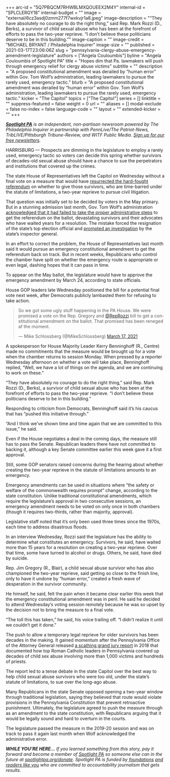 +++
arc-id = "5Q7PBQCM7RHWBLMXQOUEEX2M4Y"
internal-id = "SPLCLERGY18"
internal-budget = ""
image = "external/6cz3asdj0zmm277f7wxkvjr1a8.jpeg"
image-description = "“They have absolutely no courage to do the right thing,” said Rep. Mark Rozzi (D., Berks), a survivor of child sexual abuse who has been at the forefront of efforts to pass the two-year reprieve. “I don’t believe these politicians deserve to be in this building.”"
image-caption = ""
image-credit = "MICHAEL BRYANT / Philadelphia Inquirer"
image-size = ""
published = 2021-03-17T23:06:06Z
slug = "pennsylvania-clergy-abuse-emergency-amendment-legislature"
authors = ["Angela Couloumbis"]
byline = "Angela Couloumbis of Spotlight PA"
title = "Hopes dim that Pa. lawmakers will push through emergency relief for clergy abuse victims"
subtitle = ""
description = "A proposed constitutional amendment was derailed by “human error” within Gov. Tom Wolf’s administration, leading lawmakers to pursue the rarely used, emergency tactic."
blurb = "A proposed constitutional amendment was derailed by “human error” within Gov. Tom Wolf’s administration, leading lawmakers to pursue the rarely used, emergency tactic."
kicker = "The Capitol"
topics = ["The Capitol"]
series = []
linktitle = ""
suppress-featured = false
weight = 0
url = ""
aliases = []
modal-exclude = false
no-index = false
language-code = ""
layout = ""
extended-kicker = ""
+++

<a href="https://www.spotlightpa.org/"><i><b>Spotlight PA</b></i></a><i> is an independent, non-partisan newsroom powered by The Philadelphia Inquirer in partnership with PennLive/The Patriot-News, TribLIVE/Pittsburgh Tribune-Review, and WITF Public Media. </i><a href="https://www.spotlightpa.org/newsletters"><i>Sign up for our free newsletters</i></a><i>.</i>

HARRISBURG — Prospects are dimming in the legislature to employ a rarely used, emergency tactic so voters can decide this spring whether survivors of decades-old sexual abuse should have a chance to sue the perpetrators and institutions that covered up the crimes.

The state House of Representatives left the Capitol on Wednesday without a final vote on a measure that would have <a href="https://www.spotlightpa.org/news/2021/02/pennsylvania-clergy-abuse-victims-emergency-constitutional-amendment/" target=_blank>resurrected the hard-fought referendum</a> on whether to give those survivors, who are time-barred under the statute of limitations, a two-year reprieve to pursue civil litigation.

That question was initially set to be decided by voters in the May primary. But in a stunning admission last month, Gov. Tom Wolf’s administration <a href="https://www.spotlightpa.org/news/2021/02/kathy-boockvar-resigns-pennsylvania-election-official-constitutional-amendment/" target=_blank>acknowledged that it had failed to take the proper administrative steps</a> to get the referendum on the ballot, devastating survivors and their advocates who have waited years for a resolution. The mistake forced the resignation of the state’s top election official and <a href="https://www.spotlightpa.org/news/2021/02/pennsylvania-clergy-abuse-survivors-constitutional-amendment-wolf-administration/" target=_blank>prompted an investigation</a> by the state’s inspector general.

<script src="https://www.spotlightpa.org/embed.js" async></script><div data-spl-embed-version="1" data-spl-src="https://www.spotlightpa.org/embeds/newsletter/"></div>

In an effort to correct the problem, the House of Representatives last month said it would pursue an emergency constitutional amendment to get the referendum back on track. But in recent weeks, Republicans who control the chamber have split on whether the emergency route is appropriate or even legal, dashing hopes that it can pass in time.

To appear on the May ballot, the legislature would have to approve the emergency amendment by March 24, according to state officials.

House GOP leaders late Wednesday positioned the bill for a potential final vote next week, after Democrats publicly lambasted them for refusing to take action.

<blockquote class="twitter-tweet"><p lang="en" dir="ltr">So we got some ugly stuff happening in the PA House. We were promised a vote on the Rep. Gregory and <a href="https://twitter.com/RepRozzi?ref_src=twsrc%5Etfw">@RepRozzi</a> bill to get a constitutional amendment on the ballot. That promised has been reneged af the moment.</p>&mdash; Mike Schlossberg (@MikeSchlossberg) <a href="https://twitter.com/MikeSchlossberg/status/1372268488329465857?ref_src=twsrc%5Etfw">March 17, 2021</a></blockquote>
<script async src="https://platform.twitter.com/widgets.js" charset="utf-8"></script>


A spokesperson for House Majority Leader Kerry Benninghoff (R., Centre) made no commitments that the measure would be brought up for a vote when the chamber returns to session Monday. When pressed by a reporter Wednesday afternoon on whether a vote will take place, Benninghoff replied, “Well, we have a lot of things on the agenda, and we are continuing to work on these.”

“They have absolutely no courage to do the right thing,” said Rep. Mark Rozzi (D., Berks), a survivor of child sexual abuse who has been at the forefront of efforts to pass the two-year reprieve. “I don’t believe these politicians deserve to be in this building.”

Responding to criticism from Democrats, Benninghoff said it’s his caucus that has ”pushed this initiative through.”

“And I think we’ve shown time and time again that we are committed to this issue,” he said.

Even if the House negotiates a deal in the coming days, the measure still has to pass the Senate. Republican leaders there have not committed to backing it, although a key Senate committee earlier this week gave it a first approval.

Still, some GOP senators raised concerns during the hearing about whether creating the two-year reprieve in the statute of limitations amounts to an emergency.

Emergency amendments can be used in situations where “the safety or welfare of the commonwealth requires prompt” change, according to the state constitution. Unlike traditional constitutional amendments, which require the legislature’s approval in two consecutive sessions, an emergency amendment needs to be voted on only once in both chambers (though it requires two-thirds, rather than majority, approval).

Legislative staff noted that it’s only been used three times since the 1970s, each time to address disastrous floods.

In an interview Wednesday, Rozzi said the legislature has the ability to determine what constitutes an emergency. Survivors, he said, have waited more than 15 years for a resolution on creating a two-year reprieve. Over that time, some have turned to alcohol or drugs. Others, he said, have died by suicide.

Rep. Jim Gregory (R., Blair), a child sexual abuse survivor who has also championed the two-year reprieve, said getting so close to the finish line, only to have it undone by “human error,” created a fresh wave of desperation in the survivor community.

He himself, he said, felt the pain when it became clear earlier this week that the emergency constitutional amendment was in peril. He said he decided to attend Wednesday’s voting session remotely because he was so upset by the decision not to bring the measure to a final vote.

“The toll this has taken,” he said, his voice trailing off. “I didn’t realize it until we couldn’t get it done.”

<script src="https://www.spotlightpa.org/embed.js" async></script><div data-spl-embed-version="1" data-spl-src="https://www.spotlightpa.org/embeds/donate/?teaser_text=If%20you%20learned%20something%20from%20this%20report%2C%20pay%20it%20forward%20and%20become%20a%20member%20of%20Spotlight%20PA%20so%20someone%20else%20can%20in%20the%20future.&cta_text=CLICK%20TO%20CONTRIBUTE&eyebrow_text=WHILE%20YOU'RE%20HERE..."></div>

The push to allow a temporary legal reprieve for older survivors has been decades in the making. It gained momentum after the Pennsylvania Office of the Attorney General released <a href="https://www.inquirer.com/philly/news/catholic-church-sex-abuse-clergy-pennsylvania-grand-jury-report-released-names-20180814.html">a scathing grand jury report</a> in 2018 that documented how top Roman Catholic leaders in Pennsylvania covered up decades of child sex abuse involving more than 1,000 victims and hundreds of priests.

The report led to a tense debate in the state Capitol over the best way to help child sexual abuse survivors who were too old, under the state’s statute of limitations, to sue over the long-ago abuse.

Many Republicans in the state Senate opposed opening a two-year window through traditional legislation, saying they believed that route would violate provisions in the Pennsylvania Constitution that prevent retroactive punishment. Ultimately, the legislature agreed to push the measure through as an amendment to the state constitution, with Republicans arguing that it would be legally sound and hard to overturn in the courts.

The legislature passed the measure in the 2019-20 session and was on track to pass it again last month when Wolf acknowledged the administrative error.

<i><b>WHILE YOU’RE HERE...</b></i><i> If you learned something from this story, pay it forward and become a member of </i><a href="https://www.spotlightpa.org/"><i>Spotlight PA</i></a><i> so someone else can in the future at </i><a href="http://spotlightpa.org/donate"><i>spotlightpa.org/donate</i></a><i>. Spotlight PA is funded by</i><a href="https://www.spotlightpa.org/support"><i> foundations</i></a><i> </i><a href="https://www.spotlightpa.org/support"><i>and readers like you</i></a><i> who are committed to accountability journalism that gets results.</i>
